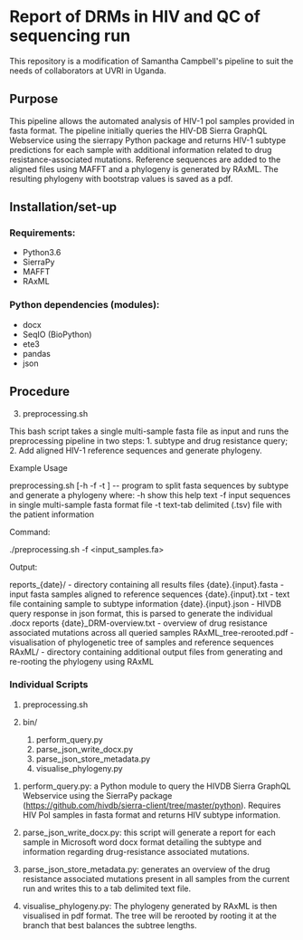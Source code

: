 
# Report of DRMs in HIV and QC of  sequencing run

This repository is a modification of Samantha Campbell's pipeline to suit the needs of collaborators at UVRI in Uganda.


## Purpose

This pipeline allows the automated analysis of HIV-1 pol samples provided in fasta format. 
The pipeline initially queries the HIV-DB Sierra GraphQL Webservice using the sierrapy Python package and returns 
HIV-1 subtype predictions for each sample with additional information related to drug resistance-associated mutations. 
Reference sequences are added to the aligned files using MAFFT and a phylogeny is generated by RAxML. 
The resulting phylogeny with bootstrap values is saved as a pdf.


## Installation/set-up

### Requirements:

* Python3.6
* SierraPy
* MAFFT
* RAxML

### Python dependencies (modules):
* docx
* SeqIO (BioPython)
* ete3
* pandas
* json

## Procedure

3.	preprocessing.sh

This bash script takes a single multi-sample fasta file as input and runs the preprocessing pipeline in two steps: 1. subtype and drug resistance query;  2. Add aligned HIV-1 reference sequences and generate phylogeny.


Example Usage

preprocessing.sh [-h -f -t ] -- program to split fasta sequences by subtype and generate a phylogeny
where:
        -h      show this help text
        -f      input sequences in single multi-sample fasta format file
        -t      text-tab delimited (.tsv) file with the patient information

Command: 

./preprocessing.sh -f <input_samples.fa>


Output: 

reports_{date}/		-  directory containing all results files
{date}.{input}.fasta	-  input fasta samples aligned to reference sequences
{date}.{input}.txt		-  text file containing sample to subtype information
{date}.{input}.json	-  HIVDB query response in json format, this is parsed to generate the individual .docx reports
{date}_DRM-overview.txt  - overview of drug resistance associated mutations across all queried samples
RAxML_tree-rerooted.pdf	-   visualisation of phylogenetic tree of samples and reference sequences
RAxML/	-   directory containing additional output files from generating and re-rooting the phylogeny using RAxML 


### Individual Scripts

1. preprocessing.sh

2. bin/
   1. perform_query.py
   2. parse_json_write_docx.py
   3. parse_json_store_metadata.py
   4. visualise_phylogeny.py


1)	perform_query.py:  a Python module to query the HIVDB Sierra GraphQL Webservice using the SierraPy package  (https://github.com/hivdb/sierra-client/tree/master/python). Requires HIV Pol samples in fasta format and returns HIV subtype information.

2)	parse_json_write_docx.py: this script will generate a report for each sample in Microsoft word docx format detailing the subtype and information regarding drug-resistance associated mutations.

3)	parse_json_store_metadata.py: generates an overview of the drug resistance associated mutations present in all samples from the current run and writes this to a tab delimited text file.

4)	visualise_phylogeny.py: The phylogeny generated by RAxML is then visualised in pdf format. The tree will be rerooted by rooting it at the branch that best balances the subtree lengths.

